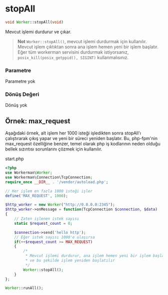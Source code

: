 # stopAll
```php
void Worker::stopAll(void)
```

Mevcut işlemi durdurur ve çıkar. 

> **Not**
> `Worker::stopAll()`, mevcut işlemi durdurmak için kullanılır. Mevcut işlem çıktıktan sonra ana işlem hemen yeni bir işlem başlatır. Eğer tüm workerman servisini durdurmak istiyorsanız, `posix_kill(posix_getppid(), SIGINT)` kullanmalısınız.

### Parametre
Parametre yok

### Dönüş Değeri
Dönüş yok

## Örnek: max_request

Aşağıdaki örnek, alt işlem her 1000 isteği işledikten sonra stopAll'ı çalıştırarak çıkış yapar ve yeni bir süreci yeniden başlatır. Bu, php-fpm'nin max_request özelliğine benzer, temel olarak php iş kodlarının neden olduğu bellek sızıntısı sorunlarını çözmek için kullanılır.

start.php

```php
<?php
use Workerman\Worker;
use Workerman\Connection\TcpConnection;
require_once __DIR__ . '/vendor/autoload.php';

// Her işlem en fazla 1000 isteği işler
define('MAX_REQUEST', 1000);

$http_worker = new Worker("http://0.0.0.0:2345");
$http_worker->onMessage = function(TcpConnection $connection, $data)
{
    // Zaten işlenen istek sayısı
    static $request_count = 0;

    $connection->send('hello http');
    // Eğer istek sayısı 1000'e ulaşırsa
    if(++$request_count >= MAX_REQUEST)
    {
        /*
         * Mevcut işlemi durdurur, ana işlem hemen yeni bir işlem başlatır
         * ve bu şekilde işlem yeniden başlatılır
         */
        Worker::stopAll();
    }
};

Worker::runAll();
```
